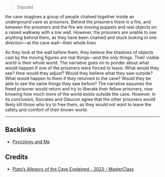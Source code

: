 > [!quote] 

the cave imagines a group of people chained together inside an underground cave as prisoners. Behind the prisoners there is a fire, and between the prisoners and the fire are moving puppets and real objects on a raised walkway with a low wall. However, the prisoners are unable to see anything behind them, as they have been chained and stuck looking in one direction—at the cave wall—their whole lives

As they look at the wall before them, they believe the shadows of objects cast by the moving figures are real things—and the only things. Their visible world is their whole world. The narrative goes on to ponder about what would happen if one of the prisoners were forced to leave. What would they see? How would they adjust? Would they believe what they saw outside? What would happen to them if they returned to the cave? Would they be able to see the same things they saw before? The narrative assumes the freed prisoner would return and try to liberate their fellow prisoners, now knowing how much more of the world exists outside the cave. However, in its conclusion, Socrates and Glaucon agree that the other prisoners would likely kill those who try to free them, as they would not want to leave the safety and comfort of their known world.

---
## Backlinks
- [Psycology and Me](Psycology%20and%20Me.md)

## Credits
- [Plato’s Allegory of the Cave Explained - 2023 - MasterClass](https://www.masterclass.com/articles/allegory-of-the-cave-explainede)
